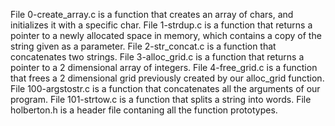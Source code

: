 File 0-create_array.c is a function that creates an array of chars, and initializes it with a specific char.
File 1-strdup.c is a function that returns a pointer to a newly allocated space in memory, which contains a copy of the string given as a parameter.
File 2-str_concat.c is a function that concatenates two strings.
File 3-alloc_grid.c is a function that returns a pointer to a 2 dimensional array of integers.
File 4-free_grid.c is a function that frees a 2 dimensional grid previously created by our alloc_grid function.
File 100-argstostr.c is a function that concatenates all the arguments of our program.
File 101-strtow.c is a function that splits a string into words.
File holberton.h is a header file contaning all the function prototypes.